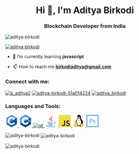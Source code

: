 <h1 align="center">Hi 👋, I'm Aditya Birkodi</h1>
<h3 align="center"> Blockchain Developer from India</h3>

<p align="left"> <img src="https://komarev.com/ghpvc/?username=aditya-birkodi&label=Profile%20views&color=0e75b6&style=flat" alt="aditya-birkodi" /> </p>

<p align="left"> <a href="https://github.com/ryo-ma/github-profile-trophy"><img src="https://github-profile-trophy.vercel.app/?username=aditya-birkodi" alt="aditya-birkodi" /></a> </p>

- 🌱 I’m currently learning **javascript**

- 📫 How to reach me **birkodiaditya@gmail.com**

<h3 align="left">Connect with me:</h3>
<p align="left">
<a href="https://twitter.com/b_aditya2" target="blank"><img align="center" src="https://raw.githubusercontent.com/rahuldkjain/github-profile-readme-generator/master/src/images/icons/Social/twitter.svg" alt="b_aditya2" height="30" width="40" /></a>
<a href="https://linkedin.com/in/aditya-birkodi-51a014224" target="blank"><img align="center" src="https://raw.githubusercontent.com/rahuldkjain/github-profile-readme-generator/master/src/images/icons/Social/linked-in-alt.svg" alt="aditya-birkodi-51a014224" height="30" width="40" /></a>
<a href="https://instagram.com/aditya_birkodi" target="blank"><img align="center" src="https://raw.githubusercontent.com/rahuldkjain/github-profile-readme-generator/master/src/images/icons/Social/instagram.svg" alt="aditya_birkodi" height="30" width="40" /></a>
</p>

<h3 align="left">Languages and Tools:</h3>
<p align="left"> <a href="https://www.cprogramming.com/" target="_blank" rel="noreferrer"> <img src="https://raw.githubusercontent.com/devicons/devicon/master/icons/c/c-original.svg" alt="c" width="40" height="40"/> </a> <a href="https://www.w3schools.com/cpp/" target="_blank" rel="noreferrer"> <img src="https://raw.githubusercontent.com/devicons/devicon/master/icons/cplusplus/cplusplus-original.svg" alt="cplusplus" width="40" height="40"/> </a> <a href="https://git-scm.com/" target="_blank" rel="noreferrer"> <img src="https://www.vectorlogo.zone/logos/git-scm/git-scm-icon.svg" alt="git" width="40" height="40"/> </a> <a href="https://www.java.com" target="_blank" rel="noreferrer"> <img src="https://raw.githubusercontent.com/devicons/devicon/master/icons/java/java-original.svg" alt="java" width="40" height="40"/> </a> <a href="https://developer.mozilla.org/en-US/docs/Web/JavaScript" target="_blank" rel="noreferrer"> <img src="https://raw.githubusercontent.com/devicons/devicon/master/icons/javascript/javascript-original.svg" alt="javascript" width="40" height="40"/> </a> <a href="https://www.linux.org/" target="_blank" rel="noreferrer"> <img src="https://raw.githubusercontent.com/devicons/devicon/master/icons/linux/linux-original.svg" alt="linux" width="40" height="40"/> </a> <a href="https://www.photoshop.com/en" target="_blank" rel="noreferrer"> <img src="https://raw.githubusercontent.com/devicons/devicon/master/icons/photoshop/photoshop-line.svg" alt="photoshop" width="40" height="40"/> </a> </p>

<p><img align="left" src="https://github-readme-stats.vercel.app/api/top-langs?username=aditya-birkodi&show_icons=true&locale=en&layout=compact" alt="aditya-birkodi" /></p>

<p>&nbsp;<img align="center" src="https://github-readme-stats.vercel.app/api?username=aditya-birkodi&show_icons=true&locale=en" alt="aditya-birkodi" /></p>

<p><img align="center" src="https://github-readme-streak-stats.herokuapp.com/?user=aditya-birkodi&" alt="aditya-birkodi" /></p>
